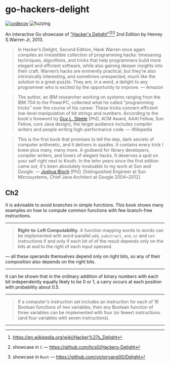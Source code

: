 # go-hackers-delight

[![codecov](https://codecov.io/gh/nikolaydubina/go-hackers-delight/graph/badge.svg?token=660JQtUmiO)](https://codecov.io/gh/nikolaydubina/go-hackers-delight)
![fuzzing](https://img.shields.io/badge/fuzzing-active-brightgreen)

An interactive Go showcase of ["Hacker's Delight"](https://www.amazon.com/Hackers-Delight-2nd-Henry-Warren/dp/0321842685)[^1][^2][^3] 2nd Edition by Henrey S.Warren Jr, 2013.

> In Hacker’s Delight, Second Edition, Hank Warren once again compiles an irresistible collection of programming hacks: timesaving techniques, algorithms, and tricks that help programmers build more elegant and efficient software, while also gaining deeper insights into their craft.
> Warren’s hacks are eminently practical, but they’re also intrinsically interesting, and sometimes unexpected, much like the solution to a great puzzle. They are, in a word, a delight to any programmer who is excited by the opportunity to improve.
> — Amazon

> The author, an IBM researcher working on systems ranging from the IBM 704 to the PowerPC, collected what he called "programming tricks" over the course of his career.
> These tricks concern efficient low-level manipulation of bit strings and numbers. According to the book's foreword by [Guy L. Steele](https://en.wikipedia.org/wiki/Guy_L._Steele_Jr.) [PhD, ACM Award, AAAI Fellow, Sun Fellow, core Java design], the target audience includes compiler writers and people writing high-performance code.
> — Wikipedia

> This is the first book that promises to tell the dep, dark secrets of computer arithmetic, and it delivers in spades. It contains every trick I knew plus many, many more.
> A godsend for library developers, compiler writers, and lovers of elegant hacks.
> It deserves a spot on your self right next to Knuth.
> In the tehn years since the first edition came out, it's been absolutely invaluable to my work at Sun and Google.
> — [Joshua Bloch](https://en.wikipedia.org/wiki/Joshua_Bloch) [PhD, Distinguished Engineer at Sun Microsystems, Chief Java Architect at Google 2004~2012]

## Ch2

It is advisable to avoid branches in simple functions.
This book shows many examples on how to compute common functions with few branch-free instructions.

----

> **Right-to-Left Computability.** A function mapping words to words can be implemented with word-parallel `add`, `substract`, `and`, `or` and `not` instructions if and only if
> each bit of of the result depends only on the bits at and to the right of each input operand.

— all these operands themselves depend only on right bits, so any of their composition also depends on the right bits.

----

It can be shown that in the ordinary addition of binary numbers with each bit independently equally likely to be 0 or 1, a carry occurs at each position with probability about 0.5.

----

> If a computer's instruction set includes an instruction for each of 16 Boolean functions of two variables,
> then any Boolean function of three variables can be implemented with four (or fewer) instructions.
> (and four variables with seven instructions).

----

[^1]: https://en.wikipedia.org/wiki/Hacker%27s_Delight
[^2]: showcase in `C` — https://github.com/hcs0/Hackers-Delight
[^3]: showcase in `Rust` — https://github.com/victoryang00/Delight
